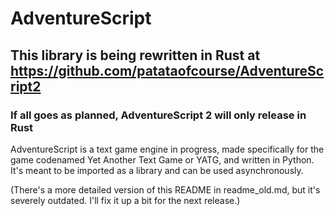 # AdventureScript
## This library is being rewritten in Rust at https://github.com/patataofcourse/AdventureScript2
### If all goes as planned, AdventureScript 2 will only release in Rust
AdventureScript is a text game engine in progress, made specifically for the game codenamed Yet Another Text Game or YATG, and written in Python. It's meant to be imported as a library and can be used asynchronously.

(There's a more detailed version of this README in readme_old.md, but it's severely outdated. I'll fix it up a bit for the next release.)